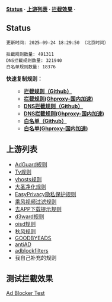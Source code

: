 <h4>
    <a href="#a">Status</a>
  <span> · </span>
    <a href="#b">上游列表</a>
  <span> · </span>
    <a href="#c">拦截效果</a>
  <span> · </span>

</div>

<h2 id="a">Status</h2>

```
更新时间: 2025-09-24 18:29:50 （北京时间） 

拦截规则数量: 491311 
DNS拦截规则数量: 321940 
白名单规则数量: 18376 
```

**快速复制规则：**
<ul>

- **[拦截规则（Github）](https://raw.githubusercontent.com/QSDR2s1d/Ad_Rules/master/rules.txt)**
- **[拦截规则(Ghproxy-国内加速)](https://ghfast.top/raw.githubusercontent.com/QSDR2s1d/Ad_Rules/master/rules.txt)**
- **[DNS拦截规则（Github）](https://raw.githubusercontent.com/QSDR2s1d/Ad_Rules/master/dns.txt)**
- **[DNS拦截规则(Ghproxy-国内加速)](https://ghfast.top/raw.githubusercontent.com/QSDR2s1d/Ad_Rules/master/dns.txt)**
- **[白名单（Github）](https://raw.githubusercontent.com/QSDR2s1d/Ad_Rules/master/allow.txt)**
- **[白名单(Ghproxy-国内加速)](https://ghfast.top/raw.githubusercontent.com/QSDR2s1d/Ad_Rules/master/allow.txt)**

</ul>

<h2 id="b">上游列表</h2>

- [AdGuard规则](https://github.com/AdguardTeam/AdguardFilters)
- [Tv规则](https://perflyst.github.io/PiHoleBlocklist/SmartTV-AGH.txt)
- [yhosts规则](https://raw.githubusercontent.com/VeleSila/yhosts/master/hosts)
- [大圣净化规则](https://raw.githubusercontent.com/jdlingyu/ad-wars/master/hosts)
- [EasyPrivacy隐私保护规则](https://easylist-downloads.adblockplus.org/easyprivacy.txt)
- [乘风视频过滤规则](https://raw.githubusercontent.com/xinggsf/Adblock-Plus-Rule/master/mv.txt)
- [去APP下载提示规则](https://raw.githubusercontent.com/Noyllopa/NoAppDownload/master/NoAppDownload.txt)
- [d3ward规则](https://raw.githubusercontent.com/d3ward/toolz/master/src/d3host.adblock)
- [oisd规则](https://small.oisd.nl/)
- [秋风规则](https://raw.githubusercontent.com/TG-Twilight/AWAvenue-Ads-Rule/main/AWAvenue-Ads-Rule.txt)
- [GOODBYEADS](https://github.com/8680/GOODBYEADS)
- [antiAD](https://github.com/privacy-protection-tools/anti-AD)
- [adblockfilters](https://github.com/217heidai/adblockfilters)
- 我自己补充的规则

<h2 id="c">测试拦截效果</h2>

[Ad Blocker Test](https://d3ward.github.io/toolz/adblock.html)
